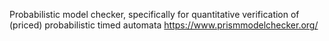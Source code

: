 Probabilistic model checker, specifically for quantitative verification of (priced) probabilistic timed automata
https://www.prismmodelchecker.org/

